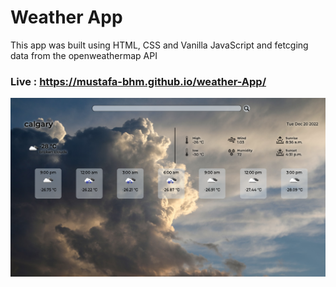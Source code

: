 # Weather App

This app was built using HTML, CSS and Vanilla JavaScript and fetcging data from the openweathermap API

### Live : https://mustafa-bhm.github.io/weather-App/

![homepage](assets/homepage.png)

